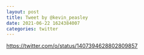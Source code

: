 ```yaml
--- 
layout: post 
title: Tweet by @kevin_peasley 
date: 2021-06-22 1624384007 
categories: twitter 
--- 
```

https://twitter.com/o/status/1407394628802809857